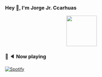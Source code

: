 ### Hey 👋, I'm Jorge Jr. Ccarhuas

<div id="header" align="center">
  <img src="https://media.giphy.com/media/M9gbBd9nbDrOTu1Mqx/giphy.gif" width="100"/>
</div>

### :musical_note: :speaker: Now playing

[![Spotify](https://novatorem-five-tau.vercel.app/api/spotify)](https://open.spotify.com/user/4mktbkfthndgx5haj8pby8oge)
